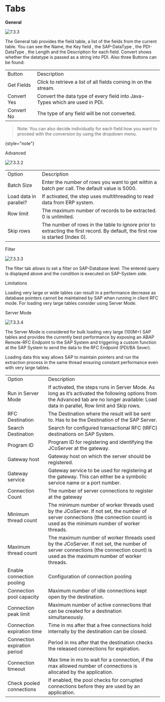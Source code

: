 # Tabs

<b>General</b>

<img src="Image-7.3.3.png" alt="7.3.3"/>

The General tab provides the field table, a list of the fields from the current table. You can see the Name, the <emphasis> Key field</emphasis> , the <emphasis> SAP-DataType</emphasis> , the <emphasis> PDI-DataType</emphasis> , the  <emphasis> Length</emphasis> and the <emphasis> Description</emphasis> for each field. <emphasis> Convert</emphasis> shows whether the datatype is passed as a string into PDI. Also three Buttons can be found:

<table>
    <tr>
    <td>Button</td>
    <td>Description</td>
    </tr>
    <tr>
    <td>Get Fields</td>
    <td>Click to retrieve a list of all fields coming in on the stream.</td>
    </tr>
    <tr>
    <td>Convert Yes</td>
    <td>Convert the data type of every field into Java-Types which are used in PDI.</td>
    </tr>
    <tr>
    <td>Convert No</td>
    <td>The type of any field will be not converted.</td>
    </tr>
</table>

>Note: You can also decide individually for each field how you want to proceed with the conversion by using the dropdown menu.
>
{style="note"}

<control>Advanced</control>

<img src="Image-7.3.3.2.png" alt="7.3.3.2"/>

<table>
    <tr>
    <td>Option</td>
    <td>Description</td>
    </tr>
    <tr>
    <td>Batch Size</td>
    <td>Enter the number of rows you want to get within a batch per call. The default value is 5000.</td>
    </tr>
    <tr>
    <td>Load data in parallel?</td>
    <td>If activated, the step uses multithreading to read data from ERP system.</td>
    </tr>
    <tr>
    <td>Row limit</td>
    <td>The maximum number of records to be extracted. 0 is unlimited.</td>
    </tr>
    <tr>
    <td>Skip rows</td>
    <td>The number of rows in the table to ignore prior to extracting the first record. 
    By default, the first row is started (Index 0).
    </td>
    </tr>
</table>

<control>Filter</control>

<img src="Image-7.3.3.3.png" alt="7.3.3.3"/>

The filter tab allows to set a filter on SAP-Database level. The entered query is displayed above and the condition is executed on SAP-System side.

<control>Limitations</control>

Loading very large or wide tables can result in a performance decrease as database pointers cannot be maintained by SAP when running in client RFC mode. For loading very large tables consider using Server Mode.

<control>Server Mode</control>

<img src="Image-7.3.3.4.png" alt="7.3.3.4"/>

The Server Mode is considered for bulk loading very large (100M+) SAP tables and provides the currently best performance by exposing an ABAP Remote-RFC Endpoint to the SAP System and triggering a custom function at the SAP System to send the data to the RFC Endpoint (PDI/BA Sever).

Loading data this way allows SAP to maintain pointers and run the extraction process in the same thread ensuring constant performance even with very large tables.

<table>
    <tr>
    <td>Option</td>
    <td>Description</td>
    </tr>
    <tr>
    <td>Run in Server Mode</td>
    <td>If activated, the steps runs in Server Mode. As long as it’s activated the following options from the Advanced tab are no longer available:
    <emphasis> Load data in parallel, Row limit and Skip rows.</emphasis>
    </td>
    </tr>
    <tr>
    <td>RFC Destination</td>
    <td>The Destination where the result will be sent to. Has to be the Destination of the SAP Server.</td>
    </tr>
    <tr>
    <td>Search Destination</td>
    <td>Search for configured transactional RFC (tRFC) destinations on SAP System.</td>
    </tr>
    <tr>
    <td>Program ID</td>
    <td>Program ID for registering and identifying the JCoServer at the gateway.</td>
    </tr>
    <tr>
    <td>Gateway host</td>
    <td>Gateway host on which the server should be registered.</td>
    </tr>
    <tr>
    <td>Gateway service</td>
    <td>Gateway service to be used for registering at the gateway.
    This can either be a symbolic service name or a port number.
    </td>
    </tr>
    <tr>
    <td>Connection Count</td>
    <td>The number of server connections to register at the gateway</td>
    </tr>
    <tr>
    <td>Minimum thread count</td>
    <td>The minimum number of worker threads used by the JCoServer.
    If not set, the number of server connections (the connection count) is used as the minimum number of worker threads.
    </td>
    </tr>
    <tr>
    <td>Maximum thread count</td>
    <td>The maximum number of worker threads used by the JCoServer.
    If not set, the number of server connections (the connection count) is used as the maximum number of worker threads.
    </td>
    </tr>
    <tr>
    <td>Enable connection pooling</td>
    <td>Configuration of connection pooling</td>
    </tr>
    <tr>
    <td>Connection pool capacity</td>
    <td>Maximum number of idle connections kept open by the destination.</td>
    </tr>
    <tr>
    <td>Connection peak limit</td>
    <td>Maximum number of active connections that can be created for a destination simultaneously.</td>
    </tr>
    <tr>
    <td>Connection expiration time</td>
    <td>Time in ms after that a free connections hold internally by the destination can be closed.</td>
    </tr>
    <tr>
    <td>Connection expiration period</td>
    <td>Period in ms after that the destination checks the released connections for expiration.</td>
    </tr>
    <tr>
    <td>Connection timeout</td>
    <td>Max time in ms to wait for a connection, if the max allowed number of connections is allocated by the application.</td>
    </tr>
    <tr>
    <td>Check pooled connections</td>
    <td>If enabled, the pool checks for corrupted connections before they are used by an application.</td>
    </tr>
</table>